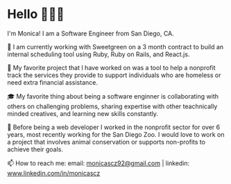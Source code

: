 <h1> Hello 👋👩‍💻 </h1>

<p>I'm Monica! I am a Software Engineer from San Diego, CA. 
  
  🥗 I am currently working with Sweetgreen on a 3 month contract to build an internal scheduling tool using Ruby, Ruby on Rails, and React.js.
  
  🔭 My favorite project that I have worked on was a tool to help a nonprofit track the services they provide to support individuals who are homeless or need extra financial assistance.
  
  🎓 My favorite thing about being a software enginner is collaborating with others on challenging problems, sharing expertise with other teachnically minded creatives, and learning new skills constantly.
  
  🐘 Before being a web developer I worked in the nonprofit sector for over 6 years, most recently working for the San Diego Zoo. I would love to work on a project that involves animal conservation or supports non-profits to achieve their goals.

  
  📫 How to reach me: email: monicascz92@gmail.com | linkedin: www.linkedin.com/in/monicascz

</p>
